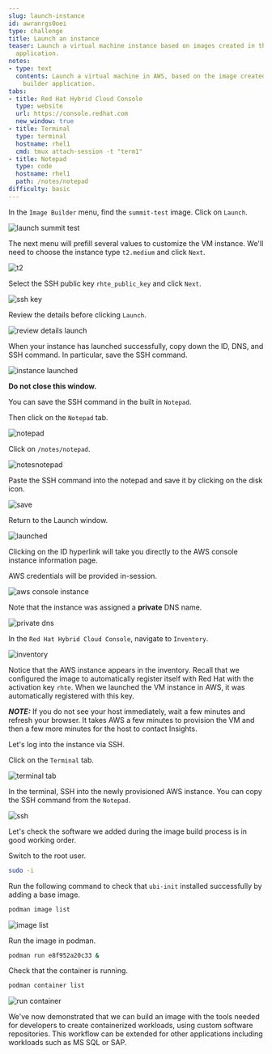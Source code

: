 ```yaml
---
slug: launch-instance
id: awranrgs0oei
type: challenge
title: Launch an instance
teaser: Launch a virtual machine instance based on images created in the image builder
  application.
notes:
- type: text
  contents: Launch a virtual machine in AWS, based on the image created in the image
    builder application.
tabs:
- title: Red Hat Hybrid Cloud Console
  type: website
  url: https://console.redhat.com
  new_window: true
- title: Terminal
  type: terminal
  hostname: rhel1
  cmd: tmux attach-session -t "term1"
- title: Notepad
  type: code
  hostname: rhel1
  path: /notes/notepad
difficulty: basic
---
```

<!-- markdownlint-disable MD033 MD026-->

In the `Image Builder` menu, find the `summit-test` image. Click on `Launch`.

![launch summit test](../assets/launchsummittest.png)

The next menu will prefill several values to customize the VM instance. We'll need to choose the instance type `t2.medium` and click `Next`.

![t2](../assets/t2medium.png)

Select the SSH public key `rhte_public_key` and click `Next`.

![ssh key](../assets/sshkeyselection.png)

Review the details before clicking `Launch`.

![review details launch](../assets/reviewdetailslaunch.png)

When your instance has launched successfully, copy down the ID, DNS, and SSH command. In particular, save the SSH command.

![instance launched](../assets/instancelaunched.png)

**Do not close this window.**

You can save the SSH command in the built in `Notepad`.

Then click on the `Notepad` tab.

![notepad](../assets/notepadtab.png)

Click on `/notes/notepad`.

![notesnotepad](../assets/notesnotepad.png)

Paste the SSH command into the notepad and save it by clicking on the disk icon.

![save](../assets/savesshcommand.png)

Return to the Launch window.

![launched](../assets/instancelaunched.png)

Clicking on the ID hyperlink will take you directly to the AWS console instance information page.

AWS credentials will be provided in-session.

![aws console instance](../assets/awsconsoleinstance.png)

Note that the instance was assigned a **private** DNS name.

![private dns](../assets/privatednsname.png)

In the `Red Hat Hybrid Cloud Console`, navigate to `Inventory`.

![inventory](../assets/inventory2.png)

Notice that the AWS instance appears in the inventory. Recall that we configured the image to automatically register itself with Red Hat with the activation key `rhte`. When we launched the VM instance in AWS, it was automatically registered with this key.

_**NOTE:**_ If you do not see your host immediately, wait a few minutes and refresh your browser. It takes AWS a few minutes to provision the VM and then a few more minutes for the host to contact Insights.

Let's log into the instance via SSH.

Click on the `Terminal` tab.

![terminal tab](../assets/terminaltab.png)

In the terminal, SSH into the newly provisioned AWS instance. You can copy the SSH command from the `Notepad`.

![ssh](../assets/sshinstance.png)

Let's check the software we added during the image build process is in good working order.

Switch to the root user.

```bash
sudo -i
```

Run the following command to check that `ubi-init` installed successfully by adding a base image.

```bash
podman image list
```

![image list](../assets/podmanimagelist.png)

Run the image in podman.

```bash
podman run e8f952a20c33 &
```

Check that the container is running.

```bash
podman container list
```

![run container](../assets/containerrun.png)

We've now demonstrated that we can build an image with the tools needed for developers to create containerized workloads, using custom software repositories. This workflow can be extended for other applications including workloads such as MS SQL or SAP.

